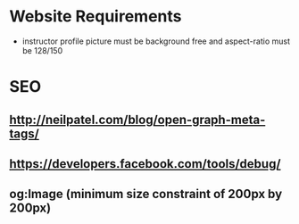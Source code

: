 # Website Requirements
- instructor profile picture must be background free and aspect-ratio must be 128/150

# SEO
## http://neilpatel.com/blog/open-graph-meta-tags/
## https://developers.facebook.com/tools/debug/
## og:Image (minimum size constraint of 200px by 200px)